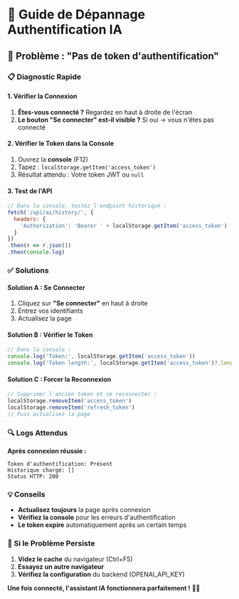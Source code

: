 # 🔐 Guide de Dépannage Authentification IA

## 🚨 Problème : "Pas de token d'authentification"

### 📋 Diagnostic Rapide

#### **1. Vérifier la Connexion**
1. **Êtes-vous connecté ?** Regardez en haut à droite de l'écran
2. **Le bouton "Se connecter" est-il visible ?** Si oui → vous n'êtes pas connecté

#### **2. Vérifier le Token dans la Console**
1. Ouvrez la **console** (F12)
2. Tapez : `localStorage.getItem('access_token')`
3. Résultat attendu : Votre token JWT ou `null`

#### **3. Test de l'API**
```javascript
// Dans la console, testez l'endpoint historique :
fetch('/api/ai/history/', {
  headers: {
    'Authorization': 'Bearer ' + localStorage.getItem('access_token')
  }
})
.then(r => r.json())
.then(console.log)
```

### ✅ Solutions

#### **Solution A : Se Connecter**
1. Cliquez sur **"Se connecter"** en haut à droite
2. Entrez vos identifiants
3. Actualisez la page

#### **Solution B : Vérifier le Token**
```javascript
// Dans la console :
console.log('Token:', localStorage.getItem('access_token'))
console.log('Token length:', localStorage.getItem('access_token')?.length)
```

#### **Solution C : Forcer la Reconnexion**
```javascript
// Supprimer l'ancien token et se reconnecter :
localStorage.removeItem('access_token')
localStorage.removeItem('refresh_token')
// Puis actualisez la page
```

### 🔍 Logs Attendus

**Après connexion réussie :**
```
Token d'authentification: Présent
Historique chargé: []
Status HTTP: 200
```

### 💡 Conseils

- **Actualisez toujours** la page après connexion
- **Vérifiez la console** pour les erreurs d'authentification
- **Le token expire** automatiquement après un certain temps

### 🚨 Si le Problème Persiste

1. **Videz le cache** du navigateur (Ctrl+F5)
2. **Essayez un autre navigateur**
3. **Vérifiez la configuration** du backend (OPENAI_API_KEY)

**Une fois connecté, l'assistant IA fonctionnera parfaitement !** 🔐✨
